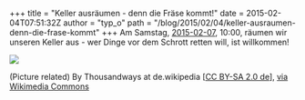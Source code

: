 +++
title = "Keller ausräumen - denn die Fräse kommt!"
date = 2015-02-04T07:51:32Z
author = "typ_o"
path = "/blog/2015/02/04/keller-ausraumen-denn-die-frase-kommt"
+++
Am Samstag, [2015-02-07](https://xkcd.com/1179/), 10:00, räumen wir
unseren Keller aus - wer Dinge vor dem Schrott retten will, ist
willkommen\!

![](https://flipdot.org/blog/uploads/eschrott.jpg)

(Picture related) By Thousandways at de.wikipedia \[[CC BY-SA 2.0
de](https://creativecommons.org/licenses/by-sa/2.0/de/deed.en)\], [via
Wikimedia
Commons](https://commons.wikimedia.org/wiki/File%3AEschrott-brd.jpg)

